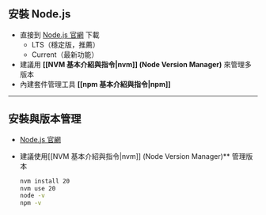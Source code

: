 ## 安裝 Node.js
- 直接到 [Node.js 官網](https://nodejs.org/) 下載
  - LTS（穩定版，推薦）
  - Current（最新功能）
- 建議用 **[[NVM 基本介紹與指令|nvm]] (Node Version Manager)** 來管理多版本
-   內建套件管理工具 **[[npm 基本介紹與指令|npm]]**

---

## 安裝與版本管理
- [Node.js 官網](https://nodejs.org/)
- 建議使用[[NVM 基本介紹與指令|nvm]] (Node Version Manager)** 管理版本

  ```bash
  nvm install 20
  nvm use 20
  node -v
  npm -v
```
